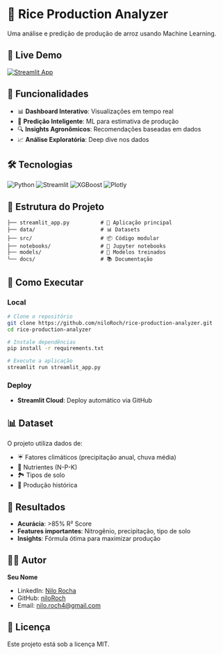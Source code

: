 # 🌾 Rice Production Analyzer

Uma análise e predição de produção de arroz usando Machine Learning.

## 🚀 Live Demo
[![Streamlit App](https://static.streamlit.io/badges/streamlit_badge_black_white.svg)](https://your-app-url.streamlit.app)

## 🎯 Funcionalidades

- 📊 **Dashboard Interativo**: Visualizações em tempo real
- 🤖 **Predição Inteligente**: ML para estimativa de produção
- 🔍 **Insights Agronômicos**: Recomendações baseadas em dados
- 📈 **Análise Exploratória**: Deep dive nos dados

## 🛠️ Tecnologias

![Python](https://img.shields.io/badge/Python-3.9+-blue?logo=python&logoColor=white)
![Streamlit](https://img.shields.io/badge/Streamlit-1.28+-red?logo=streamlit&logoColor=white)
![XGBoost](https://img.shields.io/badge/XGBoost-ML-green)
![Plotly](https://img.shields.io/badge/Plotly-Interactive-blue)

## 📁 Estrutura do Projeto

```
├── streamlit_app.py          # 🎯 Aplicação principal
├── data/                     # 📊 Datasets
├── src/                      # 📦 Código modular
├── notebooks/                # 📓 Jupyter notebooks
├── models/                   # 🤖 Modelos treinados
└── docs/                     # 📚 Documentação
```

## 🚀 Como Executar

### Local
```bash
# Clone o repositório
git clone https://github.com/niloRoch/rice-production-analyzer.git
cd rice-production-analyzer

# Instale dependências
pip install -r requirements.txt

# Execute a aplicação
streamlit run streamlit_app.py
```

### Deploy
- **Streamlit Cloud**: Deploy automático via GitHub


## 📊 Dataset

O projeto utiliza dados de:
- ☔ Fatores climáticos (precipitação anual, chuva média)
- 🌱 Nutrientes (N-P-K)
- 🏞️ Tipos de solo
- 🌾 Produção histórica

## 🎯 Resultados

- **Acurácia**: >85% R² Score
- **Features importantes**: Nitrogênio, precipitação, tipo de solo
- **Insights**: Fórmula ótima para maximizar produção

## 👨‍💻 Autor

**Seu Nome**
- LinkedIn: [Nilo Rocha](https://www.linkedin.com/in/nilo-rocha-/)
- GitHub: [niloRoch](https://github.com/niloRoch)
- Email: nilo.roch4@gmail.com

## 📄 Licença
Este projeto está sob a licença MIT. 


